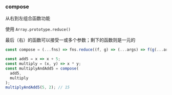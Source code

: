 ### compose

从右到左组合函数功能

使用 `Array.prototype.reduce()`

最后（右）的函数可以接受一或多个参数；剩下的函数则是一元的

```js
const compose = (...fns) => fns.reduce((f, g) => (...args) => f(g(...args)));
```

```js
const add5 = x => x + 5;
const multiply = (x, y) => x * y;
const multiplyAndAdd5 = compose(
  add5,
  multiply
);
multiplyAndAdd5(5, 2); // 15
```
